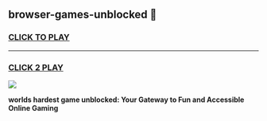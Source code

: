 
## browser-games-unblocked 👋
<h3>
<a href="https://premium.freeplayer.one?title=browser-games-unblocked&ref=14F">CLICK TO PLAY</a></h3>
<hr>

<h3>
<a href="https://premium.freeplayer.one?title=browser-games-unblocked&ref=14F">CLICK 2 PLAY</a>
  
</h3>

<a href="https://premium.freeplayer.one?title=browser-games-unblocked&ref=12F/"><img src="https://clearcache.store/games.png"></a>


**worlds hardest game unblocked: Your Gateway to Fun and Accessible Online Gaming**
